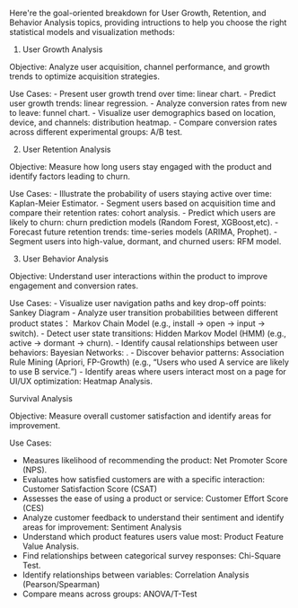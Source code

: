 Here're the goal-oriented breakdown for User Growth, Retention, and Behavior Analysis topics, providing intructions to help you choose the right statistical models and visualization methods:

1. User Growth Analysis

Objective: Analyze user acquisition, channel performance, and growth trends to optimize acquisition strategies.

Use Cases:
	- Present user growth trend over time: linear chart.
    - Predict user growth trends: linear regression.
	- Analyze conversion rates from new to leave: funnel chart.
    - Visualize user demographics based on location, device, and channels: distribution heatmap.
    - Compare conversion rates across different experimental groups: A/B test.


2. User Retention Analysis

Objective: Measure how long users stay engaged with the product and identify factors leading to churn.

Use Cases:
	- Illustrate the probability of users staying active over time: Kaplan-Meier Estimator.
	- Segment users based on acquisition time and compare their retention rates: cohort analysis.
	- Predict which users are likely to churn: churn prediction models (Random Forest, XGBoost,etc).
	- Forecast future retention trends: time-series models (ARIMA, Prophet).
	- Segment users into high-value, dormant, and churned users: RFM model.

3. User Behavior Analysis

Objective: Understand user interactions within the product to improve engagement and conversion rates.

Use Cases:
	- Visualize user navigation paths and key drop-off points: Sankey Diagram
    - Analyze user transition probabilities between different product states： Markov Chain Model (e.g., install -> open -> input -> switch).
	- Detect user state transitions: Hidden Markov Model (HMM) (e.g., active → dormant → churn).
    - Identify causal relationships between user behaviors: Bayesian Networks: .
	- Discover behavior patterns: Association Rule Mining (Apriori, FP-Growth) (e.g., “Users who used A service are likely to use B service.”)
	- Identify areas where users interact most on a page for UI/UX optimization: Heatmap Analysis.



Survival Analysis

Objective: Measure overall customer satisfaction and identify areas for improvement.

Use Cases:
- Measures likelihood of recommending the product: Net Promoter Score (NPS).
- Evaluates how satisfied customers are with a specific interaction: Customer Satisfaction Score (CSAT)
- Assesses the ease of using a product or service: Customer Effort Score (CES)
- Analyze customer feedback to understand their sentiment and identify areas for improvement: Sentiment Analysis
- Understand which product features users value most: Product Feature Value Analysis.
- Find relationships between categorical survey responses: Chi-Square Test.
- Identify relationships between variables: Correlation Analysis (Pearson/Spearman)
- Compare means across groups: ANOVA/T-Test






